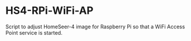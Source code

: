 # HS4-RPi-WiFi-AP
Script to adjust HomeSeer-4 image for Raspberry Pi so that a WiFi Access Point service is started.
